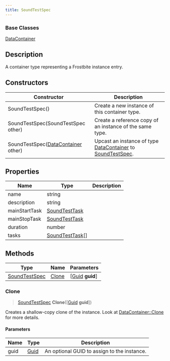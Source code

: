 ```yaml
---
title: SoundTestSpec
---
```

### Base Classes

[DataContainer](/vext/ref/shared/class/datacontainer)

## Description

A container type representing a Frostbite instance entry.

## Constructors

| Constructor                                                              | Description                                                                                                       |
| ------------------------------------------------------------------------ | ----------------------------------------------------------------------------------------------------------------- |
| SoundTestSpec()                                                          | Create a new instance of this container type.                                                                     |
| SoundTestSpec(SoundTestSpec other)                                       | Create a reference copy of an instance of the same type.                                                          |
| SoundTestSpec([DataContainer](/vext/ref/shared/class/datacontainer) other) | Upcast an instance of type [DataContainer](/vext/ref/shared/class/datacontainer) to [SoundTestSpec](/vext/ref/fb/soundtestspec/). |

## Properties

| Name          | Type                               | Description |
| ------------- | ---------------------------------- | ----------- |
| name          | string                             |             |
| description   | string                             |             |
| mainStartTask | [SoundTestTask](/vext/ref/fb/soundtesttask/)     |             |
| mainStopTask  | [SoundTestTask](/vext/ref/fb/soundtesttask/)     |             |
| duration      | number                             |             |
| tasks         | [SoundTestTask](/vext/ref/fb/soundtesttask/)\[\] |             |

## Methods

| Type                           | Name            | Parameters                                     |
| ------------------------------ | --------------- | ---------------------------------------------- |
| [SoundTestSpec](/vext/ref/fb/soundtestspec/) | [Clone](#clone) | \[[Guid](/vext/ref/shared/class/guid) **guid**\] |

### Clone

> [SoundTestSpec](/vext/ref/fb/soundtestspec/) **Clone**(\[[Guid](/vext/ref/shared/class/guid) **guid**\])

Creates a shallow-copy clone of the instance. Look at [DataContainer::Clone](/vext/ref/shared/class/datacontainer#clone) for more details.

#### Parameters

| Name | Type         | Description                                 |
| ---- | ------------ | ------------------------------------------- |
| guid | [Guid](/vext/ref/shared/class/guid/) | An optional GUID to assign to the instance. |
